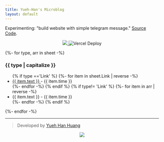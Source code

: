 ```yaml
---
title: Yueh-Han's Microblog
layout: default
---
```


Experimenting: "build website with simple telegram message." [Source Code](https://github.com/Bojne/microblog). 

<center class='noStyle'>
  <a href='https://app.netlify.com/sites/bmk/deploys'>
    <img src='https://api.netlify.com/api/v1/badges/8f688436-973d-4ab9-be07-d4013ccaf8fe/deploy-status'></img>
  </a>
  </> 
  <img src="https://deploy-badge.vercel.app/vercel/bmk-telegram" alt="Vercel Deploy"></img>
 </center>


{%- for type, arr in sheet -%}
  <h3>{{ type | capitalize }}</h3>

  <ul class="listing">
  {% if type =='Link' %}
  {%- for item in sheet.Link | reverse -%}
    <li><a href={{item.text}} target="_blank">{{ item.text }} </a> <span> - {{ item.time }}<span> </li>
    {%- endfor -%}
  {% endif %}
  {% if type!= 'Link' %}
    {%- for item in arr | reverse -%}
    <li>{{ item.text }}<span> - {{ item.time }}<span></li>
    {%- endfor -%}
  {% endif %}
</ul>
{%- endfor -%}

<br>

---


> Developed by [Yueh Han Huang](https://bojne.com)


<center>
<a href='https://app.netlify.com/start/deploy?repository=https://github.com/Bojne/microblog'>
<img src='https://www.netlify.com/img/deploy/button.svg'></img>
 </a>
 </center>





